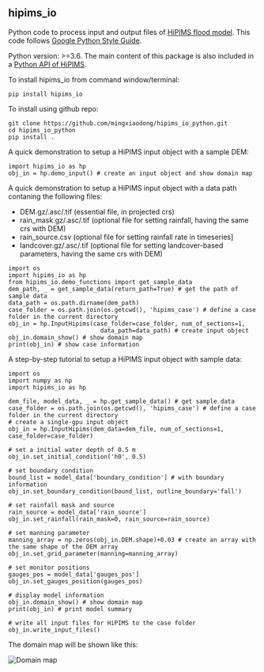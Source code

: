 hipims_io
--------
Python code to process input and output files of [HiPIMS flood model](https://www.hemlab.org/models/). This code follows [Google Python Style Guide](http://google.github.io/styleguide/pyguide.html).

Python version: >=3.6. The main content of this package is also included in a [Python API of HiPIMS](https://pypims.readthedocs.io/en/latest/).

To install hipims_io from command window/terminal:
```
pip install hipims_io
```
To install using github repo:
```
git clone https://github.com/mingxiaodong/hipims_io_python.git
cd hipims_io_python
pip install .
```

A quick demonstration to setup a HiPIMS input object with a sample DEM:
```
import hipims_io as hp
obj_in = hp.demo_input() # create an input object and show domain map
```
A quick demonstration to setup a HiPIMS input object with a data path contaning the following files:
- DEM.gz/.asc/.tif (essential file, in projected crs)
- rain_mask.gz/.asc/.tif (optional file for setting rainfall, having the same crs with DEM)
- rain_source.csv (optional file for setting rainfall rate in timeseries]
- landcover.gz/.asc/.tif (optional file for setting landcover-based parameters, having the same crs with DEM)

```
import os
import hipims_io as hp
from hipims_io.demo_functions import get_sample_data
dem_path, _ = get_sample_data(return_path=True) # get the path of sample data
data_path = os.path.dirname(dem_path)
case_folder = os.path.join(os.getcwd(), 'hipims_case') # define a case folder in the current directory
obj_in = hp.InputHipims(case_folder=case_folder, num_of_sections=1, 
                          data_path=data_path) # create input object
obj_in.domain_show() # show domain map
print(obj_in) # show case information
```

A step-by-step tutorial to setup a HiPIMS input object with sample data:


```
import os
import numpy as np
import hipims_io as hp

dem_file, model_data, _ = hp.get_sample_data() # get sample data
case_folder = os.path.join(os.getcwd(), 'hipims_case') # define a case folder in the current directory
# create a single-gpu input object
obj_in = hp.InputHipims(dem_data=dem_file, num_of_sections=1, case_folder=case_folder)

# set a initial water depth of 0.5 m
obj_in.set_initial_condition('h0', 0.5)

# set boundary condition
bound_list = model_data['boundary_condition'] # with boundary information
obj_in.set_boundary_condition(bound_list, outline_boundary='fall')

# set rainfall mask and source
rain_source = model_data['rain_source']
obj_in.set_rainfall(rain_mask=0, rain_source=rain_source)

# set manning parameter
manning_array = np.zeros(obj_in.DEM.shape)+0.03 # create an array with the same shape of the DEM array
obj_in.set_grid_parameter(manning=manning_array)

# set monitor positions
gauges_pos = model_data['gauges_pos']
obj_in.set_gauges_position(gauges_pos) 

# display model information
obj_in.domain_show() # show domain map
print(obj_in) # print model summary

# write all input files for HiPIMS to the case folder
obj_in.write_input_files() 

```

The domain map will be shown like this:

![Domain map](https://github.com/mingxiaodong/hipims_io_python/blob/master/hipims_io/sample/domain_map.png)
